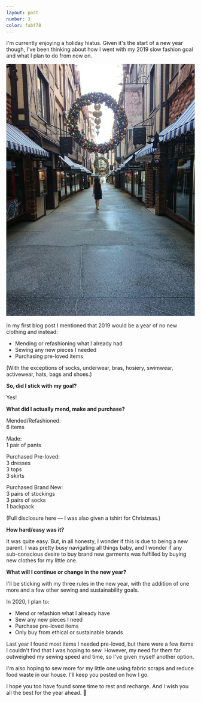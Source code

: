 ```yaml
---
layout: post
number: 3
color: fabf78
---
```

I'm currently enjoying a holiday hiatus. Given it's the start of a new year though, I've been thinking about how I went with my 2019 slow fashion goal and what I plan to do from now on.

![Perth Royal Arcade][photo001]

In my first blog post I mentioned that 2019 would be a year of no new clothing and instead:

- Mending or refashioning what I already had
- Sewing any new pieces I needed
- Purchasing pre-loved items

(With the exceptions of socks, underwear, bras, hosiery, swimwear, activewear, hats, bags and shoes.)

**So, did I stick with my goal?**

Yes!

**What did I actually mend, make and purchase?**

Mended/Refashioned:<br />
6 items

Made:<br />
1 pair of pants

Purchased Pre-loved:<br />
3 dresses<br />
3 tops<br />
3 skirts

Purchased Brand New:<br />
3 pairs of stockings<br />
3 pairs of socks<br />
1 backpack

(Full disclosure here — I was also given a tshirt for Christmas.)

**How hard/easy was it?**

It was quite easy. But, in all honesty, I wonder if this is due to being a new parent. I was pretty busy navigating all things baby, and I wonder if any sub-conscious desire to buy brand new garments was fulfilled by buying new clothes for my little one.

**What will I continue or change in the new year?**

I'll be sticking with my three rules in the new year, with the addition of one more and a few other sewing and sustainability goals.

In 2020, I plan to:

- Mend or refashion what I already have
- Sew any new pieces I need
- Purchase pre-loved items
- Only buy from ethical or sustainable brands

Last year I found most items I needed pre-loved, but there were a few items I couldn't find that I was hoping to sew. However, my need for them far outweighed my sewing speed and time, so I've given myself another option.

I'm also hoping to sew more for my little one using fabric scraps and reduce food waste in our house. I'll keep you posted on how I go.

I hope you too have found some time to rest and recharge. And I wish you all the best for the year ahead. 🙂

[photo001]: /assets/images/200102.001.jpg "Perth Royal Arcade"